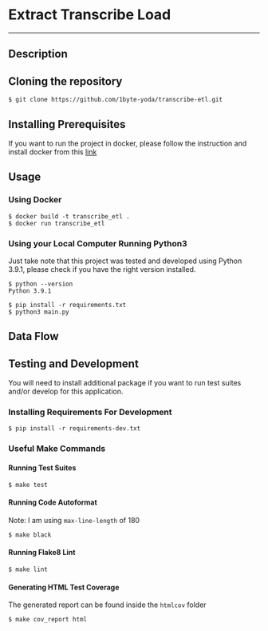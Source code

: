 # Extract Transcribe Load

***

## Description


## Cloning the repository
```
$ git clone https://github.com/1byte-yoda/transcribe-etl.git
```

## Installing Prerequisites
If you want to run the project in docker, please follow the instruction and install docker from this [link](https://docs.docker.com/get-docker/)

## Usage

### Using Docker

```
$ docker build -t transcribe_etl .
$ docker run transcribe_etl
```

### Using your Local Computer Running Python3
Just take note that this project was tested and developed using Python 3.9.1, please check if you have the right version installed.
```
$ python --version
Python 3.9.1
```

```
$ pip install -r requirements.txt
$ python3 main.py
```

## Data Flow

## Testing and Development
You will need to install additional package if you want to run test suites and/or develop
for this application.

### Installing Requirements For Development
```
$ pip install -r requirements-dev.txt
```

### Useful Make Commands

#### Running Test Suites
```
$ make test 
```

#### Running Code Autoformat
Note: I am using `max-line-length` of 180
```
$ make black
```

#### Running Flake8 Lint
```
$ make lint
```

#### Generating HTML Test Coverage
The generated report can be found inside the `htmlcov` folder
```
$ make cov_report html
```

